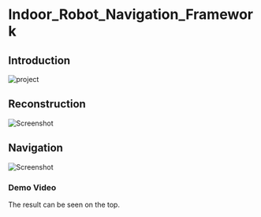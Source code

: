 # Indoor_Robot_Navigation_Framework

## Introduction
![project](https://user-images.githubusercontent.com/75136798/189445287-5b079673-5740-45fa-8f2a-ed017ba6f412.gif)

## Reconstruction
![Screenshot](https://user-images.githubusercontent.com/75136798/189448499-a4c75350-20b6-4f6f-a725-e3f95ee4324a.png)

## Navigation
![Screenshot](https://user-images.githubusercontent.com/75136798/189474623-b54fbca0-f98f-4f89-8b87-ab5afd8ec8f7.png)

### Demo Video
The result can be seen on the top.
